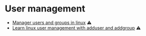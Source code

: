 # User management

* [Manager users and groups in linux](https://www.tecmint.com/manage-users-and-groups-in-linux/) ⚠️
* [Learn linux user management with adduser and addgroup](https://www.patchesoft.com/learn-linux-user-management-with-adduser-usermod-and-addgroup) ⚠️

